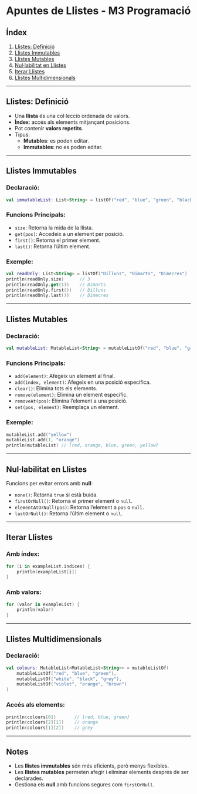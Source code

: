 # Apuntes de Llistes - M3 Programació

## Índex
1. [Llistes: Definició](#llistes-definició)
2. [Llistes Immutables](#llistes-immutables)
3. [Llistes Mutables](#llistes-mutables)
4. [Nul·labilitat en Llistes](#nul-labilitat-en-llistes)
5. [Iterar Llistes](#iterar-llistes)
6. [Llistes Multidimensionals](#llistes-multidimensionals)

---

## Llistes: Definició
- Una **llista** és una col·lecció ordenada de valors.
- **Índex**: accés als elements mitjançant posicions.
- Pot contenir **valors repetits**.
- Tipus:
  - **Mutables**: es poden editar.
  - **Immutables**: no es poden editar.

---

## Llistes Immutables
### Declaració:
```kotlin
val immutableList: List<String> = listOf("red", "blue", "green", "black")
```

### Funcions Principals:
- `size`: Retorna la mida de la llista.
- `get(pos)`: Accedeix a un element per posició.
- `first()`: Retorna el primer element.
- `last()`: Retorna l’últim element.

### Exemple:
```kotlin
val readOnly: List<String> = listOf("Dilluns", "Dimarts", "Dimecres")
println(readOnly.size)      // 3
println(readOnly.get(1))    // Dimarts
println(readOnly.first())   // Dilluns
println(readOnly.last())    // Dimecres
```

---

## Llistes Mutables
### Declaració:
```kotlin
val mutableList: MutableList<String> = mutableListOf("red", "blue", "green")
```

### Funcions Principals:
- `add(element)`: Afegeix un element al final.
- `add(index, element)`: Afegeix en una posició específica.
- `clear()`: Elimina tots els elements.
- `remove(element)`: Elimina un element específic.
- `removeAt(pos)`: Elimina l’element a una posició.
- `set(pos, element)`: Reemplaça un element.

### Exemple:
```kotlin
mutableList.add("yellow")
mutableList.add(1, "orange")
println(mutableList) // [red, orange, blue, green, yellow]
```

---

## Nul·labilitat en Llistes
Funcions per evitar errors amb **null**:
- `none()`: Retorna `true` si està buida.
- `firstOrNull()`: Retorna el primer element o `null`.
- `elementAtOrNull(pos)`: Retorna l’element a `pos` o `null`.
- `lastOrNull()`: Retorna l’últim element o `null`.

---

## Iterar Llistes
### Amb índex:
```kotlin
for (i in exampleList.indices) {
    println(exampleList[i])
}
```

### Amb valors:
```kotlin
for (valor in exampleList) {
    println(valor)
}
```

---

## Llistes Multidimensionals
### Declaració:
```kotlin
val colours: MutableList<MutableList<String>> = mutableListOf(
    mutableListOf("red", "blue", "green"),
    mutableListOf("white", "black", "grey"),
    mutableListOf("violet", "orange", "brown")
)
```

### Accés als elements:
```kotlin
println(colours[0])       // [red, blue, green]
println(colours[2][1])    // orange
println(colours[1][2])    // grey
```

---

## Notes
- Les **llistes immutables** són més eficients, però menys flexibles.
- Les **llistes mutables** permeten afegir i eliminar elements després de ser declarades.
- Gestiona els **null** amb funcions segures com `firstOrNull`.
